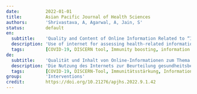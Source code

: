 ```yaml
---
date:          2022-01-01
title:         Asian Pacific Journal of Health Sciences
authors:       'Shrivastava, A, Agarwal, A, Jain, S'
status:        default
en:
  subtitle:    'Quality and Content of Online Information Related to “Immunity Boosting” During COVID-19 Pandemic: Comparison of Google and DuckDuckGo'
  description: 'Use of internet for assessing health-related information has been growing exponentially in the past few years. The objective of this study was to assess the quality of information on the websites on Google and DuckDuckGo. A total of 120 URLs were recorded from Google and DuckDuckGo using the search terms “immunity booster,” “immunity boosting foods,” and “immunity boosting drinks.” These were rated by three independent raters using DISCERN tool. The average ratings for the DISCERN questions were in the range of 2.01–3.82. More than 85% of the websites were of moderate quality. There was excellent inter-rater reliability among the raters. About 47% of the websites depicted immunity boosting as beneficial. About 11% of the websites recommended use of supplements for immunity boosting. Diet, exercise, and adequate sleep were the most commonly recommended strategies for immunity boosting. Vitamin C, Vitamin A, and gingerol were the most commonly recommended dietary components for immunity boosting. Overall, there was no statistically significant difference in the quality of websites on Google and DuckDuckGo. Most of the websites suffered from shortcomings in the quality of information based on DISCERN quality criteria. '
  tags:        [COVID-19, DISCERN tool, Immunity boosting, information quality, Internet, Online health information]
de:
  subtitle:    'Qualität und Inhalt von Online-Informationen zum Thema "Immunitätsstärkung" während der COVID-19-Pandemie: Vergleich von Google und DuckDuckGo'
  description: 'Die Nutzung des Internets zur Beurteilung gesundheitsbezogener Informationen hat in den letzten Jahren exponentiell zugenommen. Das Ziel dieser Studie war es, die Qualität der Informationen auf den Websites von Google und DuckDuckGo zu bewerten. Es wurden insgesamt 120 URLs von Google und DuckDuckGo mit den Suchbegriffen "immunity booster", "immunity boosting foods" und "immunity boosting drinks" erfasst. Diese wurden von drei unabhängigen Bewertern mit dem DISCERN-Tool bewertet. Die durchschnittlichen Bewertungen für die DISCERN-Fragen lagen im Bereich von 2,01-3,82. Mehr als 85 % der Websites waren von mäßiger Qualität. Die Inter-Rater-Reliabilität unter den Bewertern war ausgezeichnet. Etwa 47 % der Websites stellten die Stärkung des Immunsystems als nützlich dar. Etwa 11 % der Websites empfahlen die Einnahme von Nahrungsergänzungsmitteln zur Stärkung des Immunsystems. Ernährung, Bewegung und ausreichender Schlaf waren die am häufigsten empfohlenen Strategien zur Stärkung des Immunsystems. Vitamin C, Vitamin A und Gingerol waren die am häufigsten empfohlenen Nahrungskomponenten zur Stärkung des Immunsystems. Insgesamt gab es keinen statistisch signifikanten Unterschied in der Qualität der Websites auf Google und DuckDuckGo. Die meisten Websites wiesen auf der Grundlage der DISCERN-Qualitätskriterien Mängel in der Qualität der Informationen auf. ' 
  tags:        [COVID-19, DISCERN-Tool, Immunitätsstärkung, Informationsqualität, Internet, Online-Gesundheitsinformationen]
group:         'Interventions'
credit:        https://doi.org/10.21276/apjhs.2022.9.1.42
---
```

